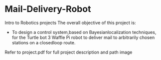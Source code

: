 # Mail-Delivery-Robot
Intro to Robotics projects
The overall objective of this project is:

* To design a control system,based on Bayesian­localization techniques, for the Turtle­ bot 3 Waffle Pi robot to deliver mail to arbitrarily chosen stations on a closed­loop route.

Refer to project.pdf for full project description and path image
